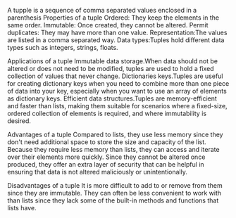 A tupple is a sequence of comma separated values enclosed in a parenthesis
Properties of a tuple
Ordered: They keep the elements in the same order.
Immutable: Once created, they cannot be altered.
Permit duplicates: They may have more than one value.
Representation:The values are listed in a comma separated way.
Data types:Tuples hold different data types such as integers, strings, floats.


Applications of a tuple
Immutable data storage.When data should not be altered or does not need to be modified, tuples are used to hold a fixed collection of values that never change.
Dictionaries keys.Tuples are useful for creating dictionary keys when you need to combine more than one piece of data into your key, especially when you want to use an array of elements as dictionary keys.
Efficient data structures.Tuples are memory-efficient and faster than lists, making them suitable for scenarios where a fixed-size, ordered collection of elements is required, and where immutability is desired.


Advantages of a tuple
Compared to lists, they use less memory since they don't need additional space to store the size and capacity of the list.
Because they require less memory than lists, they can access and iterate over their elements more quickly.
Since they cannot be altered once produced, they offer an extra layer of security that can be helpful in ensuring that data is not altered maliciously or unintentionally.

Disadvantages of a tuple
It is more difficult to add to or remove from them since they are immutable.
They can often be less convenient to work with than lists since they lack some of the built-in methods and functions that lists have.


